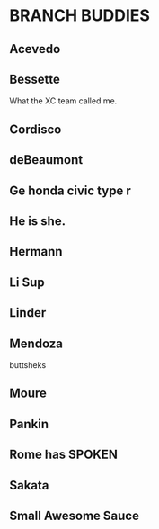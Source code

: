# BRANCH BUDDIES

## Acevedo

## Bessette
What the XC team called me.
## Cordisco

## deBeaumont

## Ge honda civic type r

## He is she.

## Hermann

## Li  Sup

## Linder

## Mendoza

buttsheks

## Moure

## Pankin

## Rome has SPOKEN

## Sakata

## Small Awesome Sauce
